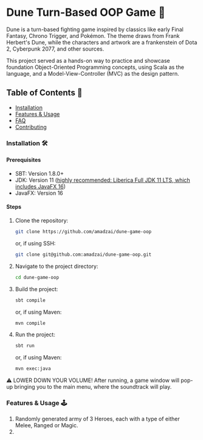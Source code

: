 # Dune Turn-Based OOP Game :cactus:	
Dune is a turn-based fighting game inspired by classics like early Final Fantasy, Chrono Trigger, and Pokémon. 
The theme draws from Frank Herbert's Dune, while the characters and artwork are a frankenstein of Dota 2, Cyberpunk 2077, and other sources.

This project served as a hands-on way to practice and showcase foundation Object-Oriented Programming concepts, using Scala as the language, 
and a Model-View-Controller (MVC) as the design pattern.

## Table of Contents :scroll:
- [Installation](#installation-hammer_and_wrench)
- [Features & Usage](#features--usage-joystick)
- [FAQ](#faq)
- [Contributing](#contributing)

### Installation :hammer_and_wrench:
#### Prerequisites
- SBT: Version 1.8.0+
- JDK: Version 11 ([highly recommended: Liberica Full JDK 11 LTS, which includes JavaFX 16](https://bell-sw.com/pages/downloads/#jdk-11-lts))
- JavaFX: Version 16

#### Steps
1. Clone the repository:
    ```bash
    git clone https://github.com/amadzai/dune-game-oop
    ```

   or, if using SSH:

    ```bash
    git clone git@github.com:amadzai/dune-game-oop.git
    ```

2. Navigate to the project directory:
    ```bash
    cd dune-game-oop
    ```

3. Build the project:
    ```bash
    sbt compile
    ```

   or, if using Maven:

    ```bash
    mvn compile
    ```

4. Run the project:
    ```bash
    sbt run
    ```

   or, if using Maven:

    ```bash
    mvn exec:java
    ```
   
:warning: LOWER DOWN YOUR VOLUME! After running, a game window will pop-up bringing you to the main menu, where the soundtrack will play.

### Features & Usage :joystick:
1. Randomly generated army of 3 Heroes, each with a type of either Melee, Ranged or Magic.
2. 

